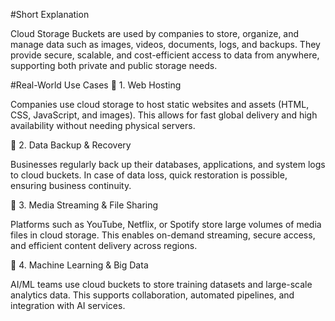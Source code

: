 #Short Explanation

Cloud Storage Buckets are used by companies to store, organize, and manage data such as images, videos, documents, logs, and backups.
They provide secure, scalable, and cost-efficient access to data from anywhere, supporting both private and public storage needs.

#Real-World Use Cases
🔹 1. Web Hosting

Companies use cloud storage to host static websites and assets (HTML, CSS, JavaScript, and images).
This allows for fast global delivery and high availability without needing physical servers.

🔹 2. Data Backup & Recovery

Businesses regularly back up their databases, applications, and system logs to cloud buckets.
In case of data loss, quick restoration is possible, ensuring business continuity.

🔹 3. Media Streaming & File Sharing

Platforms such as YouTube, Netflix, or Spotify store large volumes of media files in cloud storage.
This enables on-demand streaming, secure access, and efficient content delivery across regions.

🔹 4. Machine Learning & Big Data

AI/ML teams use cloud buckets to store training datasets and large-scale analytics data.
This supports collaboration, automated pipelines, and integration with AI services.
